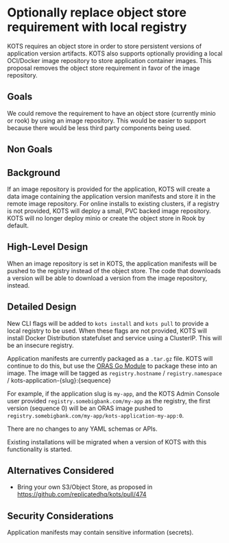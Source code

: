 # Optionally replace object store requirement with local registry

KOTS requires an object store in order to store persistent versions of application version artifacts.
KOTS also supports optionally providing a local OCI/Docker image repository to store application container images.
This proposal removes the object store requirement in favor of the image repository.

## Goals

We could remove the requirement to have an object store (currently minio or rook) by using an image repository.
This would be easier to support because there would be less third party components being used.

## Non Goals


## Background

If an image repository is provided for the application, KOTS will create a data image containing the application version manifests and store it in the remote image repository.
For online installs to existing clusters, if a registry is not provided, KOTS will deploy a small, PVC backed image repository.
KOTS will no longer deploy minio or create the object store in Rook by default.

## High-Level Design

When an image repository is set in KOTS, the application manifests will be pushed to the registry instead of the object store.
The code that downloads a version will be able to download a version from the image repository, instead.

## Detailed Design

New CLI flags will be added to `kots install` and `kots pull` to provide a local registry to be used.
When these flags are not provided, KOTS will install Docker Distribution statefulset and service using a ClusterIP.
This will be an insecure registry.


Application manifests are currently packaged as a `.tar.gz` file.
KOTS will continue to do this, but use the [ORAS Go Module](https://github.com/deislabs/oras#oras-go-module) to package these into an image.
The image will be tagged as `registry.hostname` / `registry.namespace` / kots-application-{slug}:{sequence}

For example, if the application slug is `my-app`, and the KOTS Admin Console user provided `registry.somebigbank.com/my-app` as the registry, the first version (sequence 0) will be an ORAS image pushed to `registry.somebigbank.com/my-app/kots-application-my-app:0`.

There are no changes to any YAML schemas or APIs.

Existing installations will be migrated when a version of KOTS with this functionality is started.


## Alternatives Considered

* Bring your own S3/Object Store, as proposed in https://github.com/replicatedhq/kots/pull/474

## Security Considerations

Application manifests may contain sensitive information (secrets).
